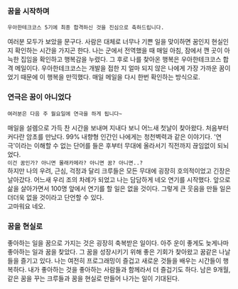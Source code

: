 
### 꿈을 시작하며
```
우아한테크코스 5기에 최종 합격하신 것을 진심으로 축하드립니다.
```
여러분 모두가 보았을 문구다.
사람은 대체로 너무나 기쁜 일을 맞이하면 꿈인지 현실인지 확인하는 시간을 가지곤 한다.
나는 군에서 전역했을 때 매일 아침, 잠에서 깬 곳이 아늑한 집임을 확인하고 행복감을 누렸다.
그 후로 나를 찾아온 행복은 우아한테크코스 합격 메일이다.
우아한테크코스는 개발을 접한 지 얼마 되지 않은 나에게 가장 가까운 꿈이었기 때문에 이 행복을 만끽했다.
매일 메일을 다시 한번 확인하는 방식으로.


### 연극은 꿈이 아니었다
```
여러분은 다음 주 월요일에 연극을 하게 됩니다~
```
매일을 설렘으로 가득 찬 시간을 보내며 지내다 보니 어느새 첫날이 찾아왔다.
처음부터 커다란 암초를 만났다. 99% 내향형 인간인 나에게는 청천벽력과 같은 이야기다.
'연극'이라는 이해할 수 없는 단어를 들은 후부터 무대에 올라서기 직전까지 끊임없이 되뇌었다.  
`이건 꿈인가? 아니면 몰래카메라? 아니면 꿈? 아니면..?`   
하지만 나의 우려, 근심, 걱정과 달리 크루들은 모든 무대에 굉장히 호의적이었고 긴장은 날아갔다.
어느새 우리 조의 차례가 되었고 나는 담담하게 네오 연기를 시작했다.
앞으로 삶을 살아가면서 100명 앞에서 연기를 할 일은 없을 것이다.
그렇게 큰 웃음을 만들 일은 더더욱 없을 것이라고 단언할 수 있다.    
고마워요 네오.

### 꿈을 현실로

좋아하는 일을 꿈으로 가지는 것은 굉장히 축복받은 일이다.
아주 운이 좋게도 늦게나마 좋아하는 일과 꿈을 찾았다.
그 꿈을 성장시키기 위해 좋은 기회가 찾아왔고 꿈같은 나날들을 즐기고 있다.
나는 여전히 프로그래밍이 즐겁고 새로운 것들을 배우는 시간들이 행복하다.
내가 좋아하는 것을 좋아하는 사람들과 함께라서 더 즐겁기도 하다.
남은 9개월, 같은 꿈을 꾸는 크루들과 꿈을 현실로 만들어 나가는 일이 기대된다.

